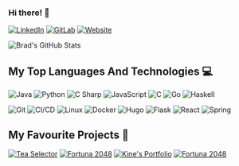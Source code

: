 ### Hi there! 👋

[![LinkedIn](https://img.shields.io/static/v1?label=&message=LinkedIn&style=for-the-badge&logo=linkedin)](https://www.linkedin.com/in/bradley-garrod-861283175/)
[![GitLab](https://img.shields.io/static/v1?label=&message=BreD1810&style=for-the-badge&logo=GitLab)](https://gitlab.com/BreD1810/)
[![Website](https://img.shields.io/static/v1?label=&message=Visit%20my%20website&style=for-the-badge&logo=hugo)](https://bredley.co.uk)


![Brad's GitHub Stats](https://github-readme-stats.vercel.app/api?username=BreD1810&count_private=true&include_all_commits=true&show_icons=true&theme=dark&hide_rank=true)

## My Top Languages And Technologies 💻

![Java](https://img.shields.io/static/v1?label=&message=Java&color=f89820&logo=java&logoColor=FFFFFF)
![Python](https://img.shields.io/static/v1?label=&message=Python&color=3C78A9&logo=python&logoColor=FFFFFF)
![C Sharp](https://img.shields.io/static/v1?label=&message=C%23&color=239120&logo=c%20sharp&logoColor=FFFFFF)
![JavaScript](https://img.shields.io/static/v1?label=&message=JS&color=F7DF1E&logo=javascript&logoColor=FFFFFF)
![C](https://img.shields.io/static/v1?label=&message=C&color=A8B9CC&logo=c&logoColor=FFFFFF)
![Go](https://img.shields.io/static/v1?label=&message=Go&color=00ADD8&logo=go&logoColor=FFFFFF)
![Haskell](https://img.shields.io/static/v1?label=&message=Haskell&color=5D4F85&logo=haskell&logoColor=FFFFFF)


![Git](https://img.shields.io/static/v1?label=&message=Git&color=F05032&logo=git&logoColor=FFFFFF)
![CI/CD](https://img.shields.io/static/v1?label=&message=CI/CD&color=2088FF&logo=github%20actions&logoColor=FFFFFF)
![Linux](https://img.shields.io/static/v1?label=&message=Linux&color=FCC624&logo=linux&logoColor=FFFFFF)
![Docker](https://img.shields.io/static/v1?label=&message=Docker&color=2496ED&logo=docker&logoColor=FFFFFF)
![Hugo](https://img.shields.io/static/v1?label=&message=Hugo&color=FF4088&logo=hugo&logoColor=FFFFFF)
![Flask](https://img.shields.io/static/v1?label=&message=Flask&color=000000&logo=flask&logoColor=FFFFFF)
![React](https://img.shields.io/static/v1?label=&message=React&color=61DAFB&logo=react&logoColor=FFFFFF)
![Spring](https://img.shields.io/static/v1?label=&message=Spring&color=6DB33F&logo=spring&logoColor=FFFFFF)


## My Favourite Projects 🚀
[![Tea Selector](https://github-readme-stats.vercel.app/api/pin/?username=BreD1810&repo=tea-selector&theme=dark)](https://github.com/BreD1810/tea-selector)
[![Fortuna 2048](https://github-readme-stats.vercel.app/api/pin/?username=BreD1810&repo=fortuna-2048&theme=dark)](https://github.com/BreD1810/fortuna-2048)
[![Kine's Portfolio](https://github-readme-stats.vercel.app/api/pin/?username=BreD1810&repo=kines-portfolio&theme=dark)](https://github.com/BreD1810/kines-portfolio)
[![Fortuna 2048](https://github-readme-stats.vercel.app/api/pin/?username=BreD1810&repo=pexip&theme=dark)](https://github.com/BreD1810/Pexip)
